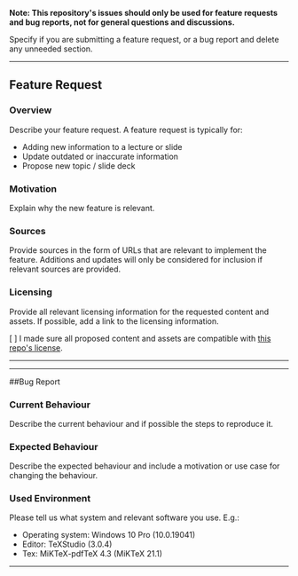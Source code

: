 **Note: This repository's issues should only be used for feature requests and bug reports, not for general questions and discussions.**

Specify if you are submitting a feature request, or a bug report and delete any unneeded section.

---
## Feature Request

### Overview
Describe your feature request. A feature request is typically for:
* Adding new information to a lecture or slide
* Update outdated or inaccurate information
* Propose new topic / slide deck

### Motivation
Explain why the new feature is relevant.

### Sources
Provide sources in the form of URLs that are relevant to implement the feature.
Additions and updates will only be considered for inclusion if relevant sources are provided.

### Licensing
Provide all relevant licensing information for the requested content and assets.
If possible, add a link to the licensing information.

[ ] I made sure all proposed content and assets are compatible with [this repo's license](../LICENSE.txt).

---

---
##Bug Report

### Current Behaviour
Describe the current behaviour and if possible the steps to reproduce it.

### Expected Behaviour
Describe the expected behaviour and include a motivation or use case for changing the behaviour.

### Used Environment
Please tell us what system and relevant software you use. E.g.:
* Operating system: Windows 10 Pro (10.0.19041)
* Editor: TeXStudio (3.0.4)
* Tex: MiKTeX-pdfTeX 4.3 (MiKTeX 21.1)

---
